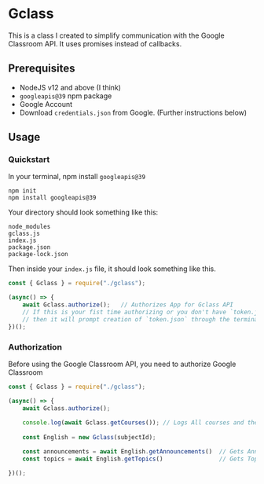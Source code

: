 # Gclass 

This is a class I created to simplify communication with the Google Classroom
API. It uses promises instead of callbacks.

## Prerequisites
* NodeJS v12 and above (I think)
* `googleapis@39` npm package
* Google Account
* Download `credentials.json` from Google. (Further instructions below)

## Usage

### Quickstart
In your terminal, npm install `googleapis@39`
```
npm init
npm install googleapis@39
```
Your directory should look something like this:
```
node_modules
gclass.js
index.js
package.json
package-lock.json
```
Then inside your `index.js` file, it should look something like this.
```js
const { Gclass } = require("./gclass");

(async() => {
    await Gclass.authorize();   // Authorizes App for Gclass API
    // If this is your fist time authorizing or you don't have `token.json`,
    // then it will prompt creation of `token.json` through the terminal.
})();
```

### Authorization
Before using the Google Classroom API, you need to authorize Google Classroom
```js
const { Gclass } = require("./gclass");

(async() => {
    await Gclass.authorize();
    
    console.log(await Gclass.getCourses()); // Logs All courses and their ID
    
    const English = new Gclass(subjectId);

    const announcements = await English.getAnnouncements()  // Gets Announcements
    const topics = await English.getTopics()                // Gets Topics

})();
```

